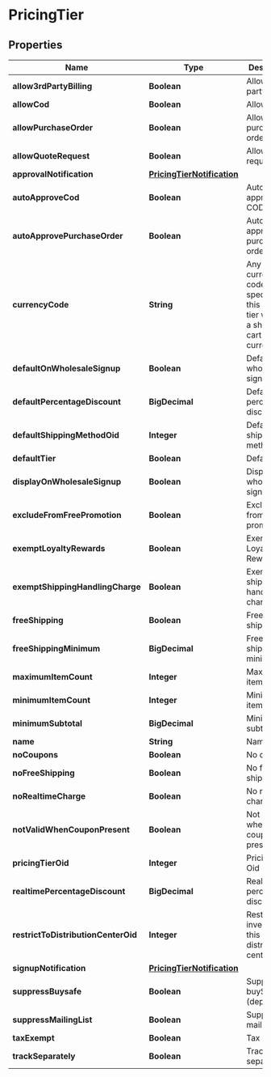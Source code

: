 

# PricingTier


## Properties

| Name | Type | Description | Notes |
|------------ | ------------- | ------------- | -------------|
|**allow3rdPartyBilling** | **Boolean** | Allow 3rd party billing |  [optional] |
|**allowCod** | **Boolean** | Allow COD |  [optional] |
|**allowPurchaseOrder** | **Boolean** | Allow purchase order |  [optional] |
|**allowQuoteRequest** | **Boolean** | Allow quote request |  [optional] |
|**approvalNotification** | [**PricingTierNotification**](PricingTierNotification.md) |  |  [optional] |
|**autoApproveCod** | **Boolean** | Auto approve COD |  [optional] |
|**autoApprovePurchaseOrder** | **Boolean** | Auto approve purchase order |  [optional] |
|**currencyCode** | **String** | Any currency code specified on this pricing tier will force a shopping cart into that currency |  [optional] |
|**defaultOnWholesaleSignup** | **Boolean** | Default on wholesale signup |  [optional] |
|**defaultPercentageDiscount** | **BigDecimal** | Default percentage discount |  [optional] |
|**defaultShippingMethodOid** | **Integer** | Default shipping method oid |  [optional] |
|**defaultTier** | **Boolean** | Default tier |  [optional] |
|**displayOnWholesaleSignup** | **Boolean** | Display on wholesale signup |  [optional] |
|**excludeFromFreePromotion** | **Boolean** | Exclude from free promotion |  [optional] |
|**exemptLoyaltyRewards** | **Boolean** | Exempt from Loyalty Rewards |  [optional] |
|**exemptShippingHandlingCharge** | **Boolean** | Exempt shipping handling charge |  [optional] |
|**freeShipping** | **Boolean** | Free shipping |  [optional] |
|**freeShippingMinimum** | **BigDecimal** | Free shipping minimum |  [optional] |
|**maximumItemCount** | **Integer** | Maximum item count |  [optional] |
|**minimumItemCount** | **Integer** | Minimum item count |  [optional] |
|**minimumSubtotal** | **BigDecimal** | Minimum subtotal |  [optional] |
|**name** | **String** | Name |  [optional] |
|**noCoupons** | **Boolean** | No coupons |  [optional] |
|**noFreeShipping** | **Boolean** | No free shipping |  [optional] |
|**noRealtimeCharge** | **Boolean** | No realtime charge |  [optional] |
|**notValidWhenCouponPresent** | **Boolean** | Not valid when coupon present |  [optional] |
|**pricingTierOid** | **Integer** | Pricing Tier Oid |  [optional] |
|**realtimePercentageDiscount** | **BigDecimal** | Realtime percentage discount |  [optional] |
|**restrictToDistributionCenterOid** | **Integer** | Restrict inventory to this distribution center oid |  [optional] |
|**signupNotification** | [**PricingTierNotification**](PricingTierNotification.md) |  |  [optional] |
|**suppressBuysafe** | **Boolean** | Suppress buySAFE (deprecated) |  [optional] |
|**suppressMailingList** | **Boolean** | Suppress mailing list |  [optional] |
|**taxExempt** | **Boolean** | Tax Exempt |  [optional] |
|**trackSeparately** | **Boolean** | Track separately |  [optional] |



